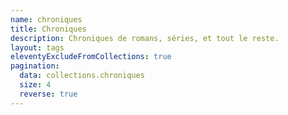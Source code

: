 ```yaml
---
name: chroniques
title: Chroniques
description: Chroniques de romans, séries, et tout le reste.
layout: tags
eleventyExcludeFromCollections: true
pagination:
  data: collections.chroniques
  size: 4
  reverse: true
---
```


